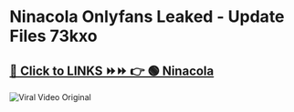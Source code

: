 
 # Ninacola Onlyfans Leaked - Update Files 73kxo

## <h2><a href="https://clipsfans.com/Ninacola&ref=git">🔗 Click to LINKS ⏩⏩ 👉 🟢 Ninacola </a></h2>

<a href="https://clipsfans.com/Ninacola&ref=git" rel="nofollow" data-target="animated-image.originalLink"><img src="https://i.ibb.co.com/xMMVF88/686577567.gif" alt="Viral Video Original" style="max-width: 100%; display: inline-block;" data-target="animated-image.originalImage"></a>

